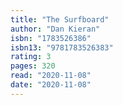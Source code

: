 ```yaml
---
title: "The Surfboard"
author: "Dan Kieran"
isbn: "1783526386"
isbn13: "9781783526383"
rating: 3
pages: 320
read: "2020-11-08"
date: "2020-11-08"
---
```


